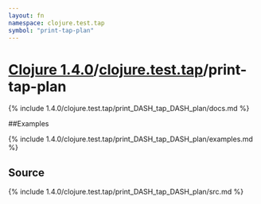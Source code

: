```yaml
---
layout: fn
namespace: clojure.test.tap
symbol: "print-tap-plan"
---
```


# [Clojure 1.4.0](../../)/[clojure.test.tap](../)/print-tap-plan

{% include 1.4.0/clojure.test.tap/print_DASH_tap_DASH_plan/docs.md %}

##Examples

{% include 1.4.0/clojure.test.tap/print_DASH_tap_DASH_plan/examples.md %}
## Source
{% include 1.4.0/clojure.test.tap/print_DASH_tap_DASH_plan/src.md %}


